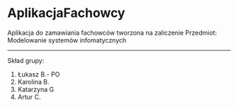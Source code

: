 # AplikacjaFachowcy

Aplikacja do zamawiania fachowców tworzona na zaliczenie 
Przedmiot: Modelowanie systemów infomatycznych
_________________________________________________________
Skład grupy:
1. Łukasz B.- PO
2. Karolina B.
3. Katarzyna G
4. Artur C.
